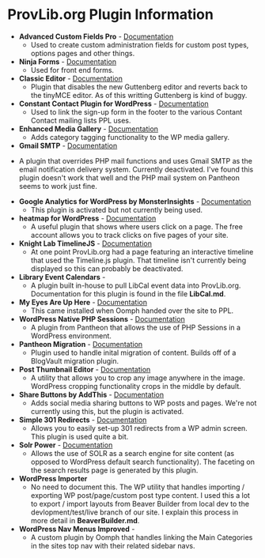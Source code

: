 # ProvLib.org Plugin Information

* **Advanced Custom Fields Pro** - [Documentation](https://www.advancedcustomfields.com/resources/)
  - Used to create custom administration fields for custom post types, options pages and other things.
* **Ninja Forms** - [Documentation](https://ninjaforms.com/)
  - Used for front end forms.
* **Classic Editor** - [Documentation](https://wordpress.org/plugins/classic-editor/)
  - Plugin that disables the new Guttenberg editor and reverts back to the tinyMCE editor. As of this writting Guttenberg is kind of buggy.
* **Constant Contact Plugin for WordPress** - [Documentation](https://github.com/katzwebservices/Constant-Contact-WordPress-Plugin)
  - Used to link the sign-up form in the footer to the various Contant Contact mailing lists PPL uses.
* **Enhanced Media Gallery** - [Documentation](https://wpuxsolutions.com/plugins/enhanced-media-library)
  - Adds category tagging functionality to the WP media gallery.
*  **Gmail SMTP** - [Documentation](https://wphowto.net/gmail-smtp-plugin-for-wordpress-1341)
  - A plugin that overrides PHP mail functions and uses Gmail SMTP as the email notification delivery system. Currently deactivated. I've found this plugin doesn't work that well and the PHP mail system on Pantheon seems to work just fine.
* **Google Analytics for WordPress by MonsterInsights** - [Documentation](https://www.monsterinsights.com/?utm_source=liteplugin&utm_medium=pluginheader&utm_campaign=pluginurl&utm_content=7.0.0)
  - This plugin is activated but not currently being used.
* **heatmap for WordPress** - [Documentation](https://wordpress.org/plugins/heatmap-for-wp/)
  - A useful plugin that shows where users click on a page. The free account allows you to track clicks on five pages of your site.
* **Knight Lab TimelineJS** - [Documentation](http://timeline.knightlab.com/)
  - At one point ProvLib.org had a page featuring an interactive timeline that used the Timeline.js plugin. That timeline isn't currently being displayed so this can probably be deactivated.
* **Library Event Calendars** -
  - A plugin built in-house to pull LibCal event data into ProvLib.org. Documentation for this plugin is found in the file **LibCal.md**.
* **My Eyes Are Up Here** - [Documentation](https://github.com/interconnectit/my-eyes-are-up-here)
  - This came installed when Oomph handed over the site to PPL.
* **WordPress Native PHP Sessions** - [Documentation](https://wordpress.org/plugins/wp-native-php-sessions/)
  - A plugin from Pantheon that allows the use of PHP Sessions in a WordPress environment.
* **Pantheon Migration** - [Documentation](https://pantheon.io/)
  - Plugin used to handle inital migration of content. Builds off of a BlogVault migration plugin.
* **Post Thumbnail Editor** - [Documentation](http://sewpafly.github.io/post-thumbnail-editor/)
  - A utility that allows you to crop any image anywhere in the image. WordPress cropping functionality crops in the middle by default.
* **Share Buttons by AddThis** - [Documentation](https://wordpress.org/plugins/addthis/)
  - Adds social media sharing buttons to WP posts and pages. We're not currently using this, but the plugin is activated.
* **Simple 301 Redirects** - [Documentation](http://scottnelle.com/simple-301-redirects-plugin-for-wordpress/)
  - Allows you to easily set-up 301 redirects from a WP admin screen. This plugin is used quite a bit.
* **Solr Power** - [Documentation](https://pantheon.io/)
  - Allows the use of SOLR as a search engine for site content (as opposed to WordPress default search functionality). The faceting on the search results page is generated by this plugin.
* **WordPress Importer**
  - No need to document this. The WP utility that handles importing / exporting WP post/page/custom post type content. I used this a lot to export / import layouts from Beaver Builder from local dev to the devlopment/test/live branch of our site. I explain this process in more detail in **BeaverBuilder.md**.
* **WordPress Nav Menus Improved** -
  - A custom plugin by Oomph that handles linking the Main Categories in the sites top nav with their related sidebar navs.
